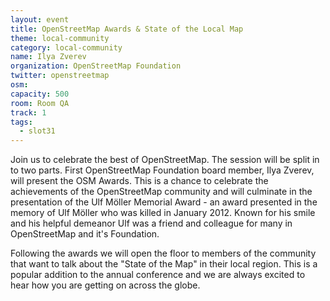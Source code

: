 ```yaml
---
layout: event
title: OpenStreetMap Awards & State of the Local Map
theme: local-community
category: local-community
name: Ilya Zverev
organization: OpenStreetMap Foundation
twitter: openstreetmap
osm:
capacity: 500
room: Room QA
track: 1
tags:
  - slot31
---
```

Join us to celebrate the best of OpenStreetMap. The session will be split in to two parts. First OpenStreetMap Foundation board member, Ilya Zverev, will present the OSM Awards. This is a chance to celebrate the achievements of the OpenStreetMap community and will culminate in the presentation of the Ulf Möller Memorial Award - an award presented in the memory of Ulf Möller who was killed in January 2012. Known for his smile and his helpful demeanor Ulf was a friend and colleague for many in OpenStreetMap and it's Foundation.

Following the awards we will open the floor to members of the community that want to talk about the "State of the Map" in their local region. This is a popular addition to the annual conference and we are always excited to hear how you are getting on across the globe.
